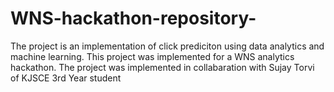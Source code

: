 # WNS-hackathon-repository-
The project is an implementation of click prediciton using data analytics and machine learning. This project was implemented for a WNS analytics hackathon. The project was implemented in collabaration with Sujay Torvi of KJSCE 3rd Year student 
